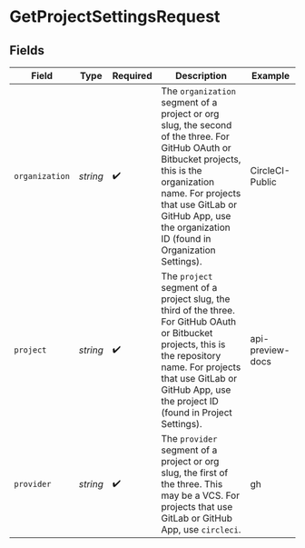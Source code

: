 # GetProjectSettingsRequest


## Fields

| Field                                                                                                                                                                                                                                                      | Type                                                                                                                                                                                                                                                       | Required                                                                                                                                                                                                                                                   | Description                                                                                                                                                                                                                                                | Example                                                                                                                                                                                                                                                    |
| ---------------------------------------------------------------------------------------------------------------------------------------------------------------------------------------------------------------------------------------------------------- | ---------------------------------------------------------------------------------------------------------------------------------------------------------------------------------------------------------------------------------------------------------- | ---------------------------------------------------------------------------------------------------------------------------------------------------------------------------------------------------------------------------------------------------------- | ---------------------------------------------------------------------------------------------------------------------------------------------------------------------------------------------------------------------------------------------------------- | ---------------------------------------------------------------------------------------------------------------------------------------------------------------------------------------------------------------------------------------------------------- |
| `organization`                                                                                                                                                                                                                                             | *string*                                                                                                                                                                                                                                                   | :heavy_check_mark:                                                                                                                                                                                                                                         | The `organization` segment of a project or org slug, the second of the three. For GitHub OAuth or Bitbucket projects, this is the organization name. For projects that use GitLab or GitHub App, use the organization ID (found in Organization Settings). | CircleCI-Public                                                                                                                                                                                                                                            |
| `project`                                                                                                                                                                                                                                                  | *string*                                                                                                                                                                                                                                                   | :heavy_check_mark:                                                                                                                                                                                                                                         | The `project` segment of a project slug, the third of the three. For GitHub OAuth or Bitbucket projects, this is the repository name. For projects that use GitLab or GitHub App, use the project ID (found in Project Settings).                          | api-preview-docs                                                                                                                                                                                                                                           |
| `provider`                                                                                                                                                                                                                                                 | *string*                                                                                                                                                                                                                                                   | :heavy_check_mark:                                                                                                                                                                                                                                         | The `provider` segment of a project or org slug, the first of the three. This may be a VCS. For projects that use GitLab or GitHub App, use `circleci`.                                                                                                    | gh                                                                                                                                                                                                                                                         |